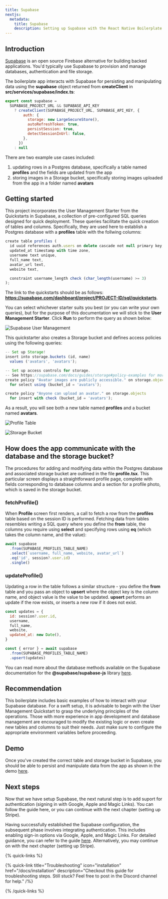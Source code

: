 ```yaml
---
title: Supabase
nextjs:
  metadata:
    title: Supabase
    description: Setting up Supabase with the React Native Boilerplate
---
```


## Introduction

[Supabase](https://supabase.com/) is an open source Firebase alternative for building backed applications. You'd typically use Supabase to provision and manage databases, authentication and file storage.

The boilerplate app interacts with Supabase for persisting and manipulating data using the **supabase** object returned from
**createClient** in **src/services/supabase/index.ts**:

```js
export const supabase =
  SUPABASE_PROJECT_URL && SUPABASE_API_KEY
    ? createClient(SUPABASE_PROJECT_URL, SUPABASE_API_KEY, {
        auth: {
          storage: new LargeSecureStore(),
          autoRefreshToken: true,
          persistSession: true,
          detectSessionInUrl: false,
        },
      })
    : null
```

There are two example use cases included:

1. updating rows in a Postgres database, specifically a table named **profiles** and the fields are updated from the app
2. storing images in a Storage bucket, specifically storing images uploaded from the app in a folder named **avatars**

## Getting started

This project incorporates the User Management Starter from the Quickstarts in Supabase, a collection of pre-configured SQL queries designed for quick deployment. These queries facilitate the quick creation of tables and columns. Specifically, they are used here to establish a Postgres database with a **profiles** table with the follwing columns:

```js
create table profiles (
  id uuid references auth.users on delete cascade not null primary key,
  updated_at timestamp with time zone,
  username text unique,
  full_name text,
  avatar_url text,
  website text,

  constraint username_length check (char_length(username) >= 3)
);
```

The link to the quickstarts should be as follows: **https://supabase.com/dashboard/project/PROJECT-ID/sql/quickstarts**.

You can select whichever starter suits you best (or you can write your own queries), but for the purpose of this documentation
we will stick to the **User Management Starter**. Click **Run** to perform the query as shown below:

![Supabase User Management](/images/supabase-user-management-starter.png)

This quickstarter also creates a Storage bucket and defines access policies using the following queries:

```js
-- Set up Storage!
insert into storage.buckets (id, name)
  values ('avatars', 'avatars');

-- Set up access controls for storage.
-- See https://supabase.com/docs/guides/storage#policy-examples for more details.
create policy "Avatar images are publicly accessible." on storage.objects
  for select using (bucket_id = 'avatars');

create policy "Anyone can upload an avatar." on storage.objects
  for insert with check (bucket_id = 'avatars');
```

As a result, you will see both a new table named **profiles** and a bucket named **avatars**.

![Profile Table](/images/profiles-table.png)

![Storage Bucket](/images/storage-bucket.png)

## How does the app communicate with the database and the storage bucket?

The procedures for adding and modifying data within the Postgres database and associated storage bucket are outlined in the file **profile.tsx**. This particular screen displays a straightforward profile page, complete with fields corresponding to database columns and a section for a profile photo, which is saved in the storage bucket.

### fetchProfile()

When **Profile** screen first renders, a call to fetch a row from the **profiles** table based on the session ID is performed. Fetching data
from tables resembles writing a SQL query where you define the **from** table, the columns you require using **select** and
specifying rows using **eq** (which takes the column name, and the value):

```js
await supabase
  .from(SUPABASE_PROFILES_TABLE_NAME)
  .select(`username, full_name, website, avatar_url`)
  .eq('id', session?.user.id)
  .single()
```

### updateProfile()

Updating a row in the table follows a similar structure - you define the **from** table and you pass an object to **upsert** where the
object key is the column name, and object value is the value to be updated. **upsert** performs an update if the row exists, or inserts
a new row if it does not exist.

```js
const updates = {
  id: session?.user.id,
  username,
  full_name,
  website,
  updated_at: new Date(),
}

const { error } = await supabase
  .from(SUPABASE_PROFILES_TABLE_NAME)
  .upsert(updates)
```

You can read more about the database methods available on the Supabase documentation for the **@supabase/supabase-js** library [here](https://supabase.com/docs/reference/javascript/initializinghere).

## Recommendation

This boilerplate includes basic examples of how to interact with your Supabase database. For a swift setup, it is advisable to begin with the User Management Quickstart to grasp the underlying principles of the operations. Those with more experience in app development and database management are encouraged to modify the existing logic or even create new tables and columns to suit their needs. Just make sure to configure the appropriate environment variables before proceeding.

## Demo

Once you've created the correct table and storage bucket in Supabase, you should be able to persist and manipulate data from the app as
shown in the demo [here](https://www.veed.io/embed/3f9d02e3-466f-48c5-96bd-f029d46fb6b8).

## Next steps

Now that we have setup Supabase, the next natural step is to add suport for authentication (signing in with Google, Apple and Magic Links). You can follow the guide here, or you can continue with the next chapter (setting up Stripe).

Having successfully established the Supabase configuration, the subsequent phase involves integrating authentication. This includes enabling sign-in options via Google, Apple, and Magic Links. For detailed guidance, you can refer to the guide [here](docs/supabase-auth-setup). Alternatively, you may continue on with the next chapter (setting up Stripe).

{% quick-links %}

{% quick-link title="Troubleshooting" icon="installation" href="/docs/installation" description="Checkout this guide for troubleshooting steps. Still stuck? Feel free to post in the Discord channel for help." /%}

{% /quick-links %}
